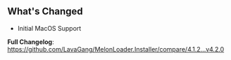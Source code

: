 ## What's Changed
* Initial MacOS Support

**Full Changelog**: https://github.com/LavaGang/MelonLoader.Installer/compare/4.1.2...v4.2.0
